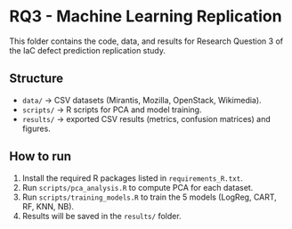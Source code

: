 # RQ3 - Machine Learning Replication

This folder contains the code, data, and results for Research Question 3 of the IaC defect prediction replication study.

## Structure
- `data/` → CSV datasets (Mirantis, Mozilla, OpenStack, Wikimedia).
- `scripts/` → R scripts for PCA and model training.
- `results/` → exported CSV results (metrics, confusion matrices) and figures.

## How to run
1. Install the required R packages listed in `requirements_R.txt`.
2. Run `scripts/pca_analysis.R` to compute PCA for each dataset.
3. Run `scripts/training_models.R` to train the 5 models (LogReg, CART, RF, KNN, NB).
4. Results will be saved in the `results/` folder.
